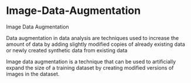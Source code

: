 # Image-Data-Augmentation
Image Data Augmentation

Data augmentation in data analysis are techniques used to increase the amount of data by adding slightly modified copies of already existing data or newly created synthetic data from existing data

Image data augmentation is a technique that can be used to artificially expand the size of a training dataset by creating modified versions of images in the dataset.
